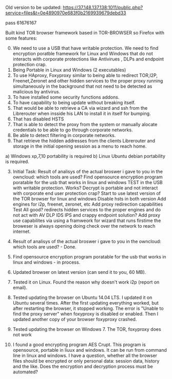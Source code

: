 Old version to be updated:
https://37.148.137.138:1011/public.php?service=files&t=0e4890970e683f0b2169939679debd33

pass 61676167

Built kind TOR browser framework based in TOR-BROWSER so Firefox with some features:

0. We need to use a USB that have writable protection. We need to find encryption poratble framework for Linux and Windows that do not interacts with corporate protections like Antivirues , DLPs and endpoint protection crap.
1. Being Portable in Linux and Windows (2 executables)
2. To use HAproxy, Foxyproxy similar  to being able to redirect TOR,I2P, Freenet,Zeronet and other hidden services to the proper proxy running simultaneously in the background that not need to be detected as malicious by antivirus.
3. To have installed some security functions addons.
4. To have capability to being update without breaking itself.
5. That would be able to retrieve a CA via wizard and ssh from the Librerouter when insside his LAN to install it in itself for bumping.
6. That has disabled HSTS
7. That is able to detect the proxy from the system or manually alocate credentials to be able to go through corporate networks.
8. Be able to detect filtering in corporate networks.
9. That retrieve the hidden addresses from the clients Librerouter and storage in the initial opening session as a menu to reach home.



a) Windows xp,7,10 portability is required
b) Linux Ubuntu debian portability is required.

3. Initial Task:
Result of analisys of the actual broswer i gave to you in the owncloud: which tools are used?
Find opensource encryption program poratable for the  usb that works in linux and windows
TEST in the USB with writable protection.
Works? Decrypt is portable and not interact with corporate end user protection crap?
Start to use latest version of the TOR browser for linux and windows
Disable hsts in both version
Add engines for i2p, freenet, zeronet, etc
Add proxy redirection capabilities
Test
All good? redirects hidden services to the proper engines and do not act with AV DLP IDS IPS and crappy endpoint solution?
Add proxy use capabilites via using a framweork for wizard that runs firstime the broweser is always opening doing check over the network to reach internet.

1. Result of analisys of the actual broswer i gave to you in the owncloud: which tools are used? - Done.  
2. Find opensource encryption program poratable for the  usb that works in linux and windows - in process.

3. Updated browser on latest version (can send it to you, 60 MB). 
4. Tested it on Linux. Found the reason why doesn't work i2p (report on email).
5. Tested updating the browser on Ubuntu 14.04 LTS. I updated it on Ubuntu several times. After the first updating
everything worked, but after restarting the browser, it stopped working. The error is "Unable to find the proxy server" when foxyproxy is disabled or enabled. Then I updated another copy of your browser foxyproxy crashed.
6. Tested updating the browser on Windows 7. The TOR, foxyproxy does not work
7. I found a good encrypting program AES Crupt. This program is opensource, portable in liuux and windows.
It can be run from command line in linux and windows. I have a question, whether all the browser files should be encrypted or only personal data: session data, history and the like. Does the encryption and decryption process must be automated?
